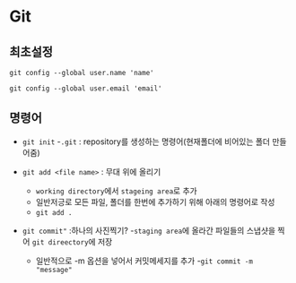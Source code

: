 # Git

## 최초설정
```dash
git config --global user.name 'name'

git config --global user.email 'email'
```

## 명령어
- `git init`
    -`.git` : repository를 생성하는 명령어(현재폴더에 비어있는 폴더 만들어줌)

- `git add <file name>` : 무대 위에 올리기
    - `working directory`에서 `stageing area`로 추가
    - 일반저긍로 모든 파일, 폴더를 한번에 추가하기 위해 아래의 명령어로 작성
    - `git add .`
- `git commit"` :하나의 사진찍기?
    -`staging area`에 올라간 파일들의 스냅샷을 찍어 `git direectory`에 저장
    - 일반적으로 -m 옵션을 넣어서 커밋메세지를 추가 
    -`git commit -m "message"`



